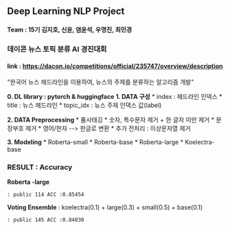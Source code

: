 ## Deep Learning NLP Project

#### Team : 15기 김지호, 신윤, 염윤석, 우명진, 최민경
### 데이콘 뉴스 토픽 분류 AI 경진대회
#### link : https://dacon.io/competitions/official/235747/overview/description

"한국어 뉴스 헤드라인을 이용하여, 뉴스의 주제를 분류하는 알고리즘 개발"

**0. DL library : pytorch & huggingface**
**1. DATA 구성**
    * index : 헤드라인 인덱스
    * title : 뉴스 헤드라인
    * topic_idx : 뉴스 주제 인덱스 값(label)
    
**2. DATA Preprocessing**
    * 품사태깅
    * 숫자, 특수문자 제거 + 한 글자 미만 제거
    * 문장부호 제거
    * 영어/한자 --> 한글로 변환
    * 추가 전처리 : 이상문자열 제거

**3. Modeling**
    * Roberta-small
    * Roberta-base
    * Roberta-large
    * Koelectra-base


### **RESULT : Accuracy**
**Roberta -large** 
    
    : public 114 ACC :0.85454

**Voting Ensemble** : koelectra(0.1) + large(0.3) + small(0.5) + base(0.1) 

    : public 145 ACC :0.84030
